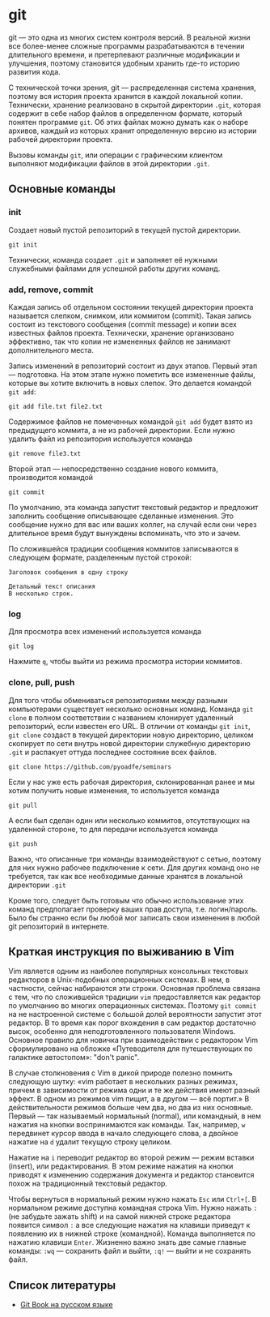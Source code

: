git
===

git — это одна из многих систем контроля версий. В реальной жизни все более-менее сложные программы разрабатываются в течении длительного времени, и претерпевают различные модификации и улучшения, поэтому становится удобным хранить где-то историю развития кода.

С технической точки зрения, git — распределенная система хранения, поэтому вся история проекта хранится в каждой локальной копии. Технически, хранение реализовано в скрытой директории `.git`, которая содержит в себе набор файлов в определенном формате, который понятен программе `git`. Об этих файлах можно думать как о наборе архивов, каждый из которых хранит определенную версию из истории рабочей директории проекта.

Вызовы команды `git`, или операции с графическим клиентом выполняют модификации файлов в этой директории `.git`.

Основные команды
----------------
### init

Создает новый пустой репозиторий в текущей пустой директории.
```
git init
```
Технически, команда создает `.git` и заполняет её нужными служебными файлами для успешной работы других команд.

### add, remove, commit

Каждая запись об отдельном состоянии текущей директории проекта называется слепком, снимком, или коммитом (commit).
Такая запись состоит из текстового сообщения (commit message) и копии всех известных файлов проекта.
Технически, хранение организовано эффективно, так что копии не измененных файлов не занимают дополнительного места.

Запись изменений в репозиторий состоит из двух этапов.
Первый этап — подготовка.
На этом этапе нужно пометить все измененные файлы, которые вы хотите включить в новых слепок. Это делается командой `git add`:
```
git add file.txt file2.txt
```
Содержимое файлов не помеченных командой `git add` будет взято из предыдущего коммита, а не из рабочей директории.
Если нужно удалить файл из репозитория используется команда
```
git remove file3.txt
```

Второй этап — непосредственно создание нового коммита, производится командой
```
git commit
```

По умолчанию, эта команда запустит текстовый редактор и предложит заполнить сообщение описывающее сделанные изменения. Это сообщение нужно для вас или ваших коллег, на случай если они через длительное время будут вынуждены вспоминать, что это и зачем.

По сложившейся традиции сообщения коммитов записываются в следующем формате, разделенным пустой строкой:
```
Заголовок сообщения в одну строку

Детальный текст описания
В несколько строк.
```

### log
Для просмотра всех изменений используется команда

```
git log
```

Нажмите `q`, чтобы выйти из режима просмотра истории коммитов.

### clone, pull, push
Для того чтобы обмениваться репозиториями между разными компьютерами существует несколько основных команд.
Команда `git clone` в полном соответствии с названием клонирует удаленный репозиторий, если известен его URL. В отличии от команды `git init`, `git clone` создаст в текущей директории новую директорию, целиком скопирует по сети внутрь новой директории служебную директорию `.git` и распакует оттуда последнее состояние всех файлов.

```
git clone https://github.com/pyoadfe/seminars
```

Если у нас уже есть рабочая директория, склонированная ранее и мы хотим получить новые изменения, то используется команда

```
git pull
```

А если был сделан один или несколько коммитов, отсутствующих на удаленной стороне, то для передачи используется команда

```
git push
```

Важно, что описанные три команды взаимодействуют с сетью, поэтому для них нужно рабочее подключение к сети. Для других команд оно не требуется, так как все необходимые данные хранятся в локальной директории `.git`

Кроме того, следует быть готовым что обычно использование этих команд предполагает проверку ваших прав доступа, т.е. логин/пароль. Было бы странно если бы любой мог записать свои изменения в любой git репозиторий в интернете.

Краткая инструкция по выживанию в Vim
-------------------------------------
Vim является одним из наиболее популярных консольных текстовых редакторов в
Unix-подобных операционных системах. В нем, в частности, сейчас набираются эти
строки. Основная проблема связана с тем, что по сложившейся традиции `vim`
предоставляется как редактор по умолчанию во многих операционных системах.
Поэтому `git commit` на не настроенной системе с большой долей вероятности запустит этот редактор.
В то время как порог вхождения в сам редактор достаточно высок, особенно для неподготовленного пользователя Windows.
Основное правило для новичка при взаимодействии с редактором Vim сформулировано на обложке «Путеводителя для путешествующих по галактике автостопом»: "don't panic".

В случае столкновения с Vim в дикой природе полезно помнить следующую шутку: «vim работает в нескольких разных режимах, причем в зависимости от режима одни и те же действия имеют разный эффект. В одном из режимов vim пищит, а в другом — всё портит.»
В действительности режимов больше чем два, но два из них основные.
Первый — так называемый нормальный (normal), или командный, в нем нажатия на кнопки воспринимаются как команды. Так, например, `w` передвинет курсор ввода в начало следующего слова, а двойное нажатие на `d` удалит текущую строку целиком.

Нажатие на `i` переводит редактор во второй режим — режим вставки (insert), или редактирования. В этом режиме нажатия на кнопки приводят к изменению содержания документа и редактор становится похож на традиционный текстовый редактор.

Чтобы вернуться в нормальный режим нужно нажать `Esc` или `Ctrl+[`.
В нормальном режиме доступна командная строка Vim. Нужно нажать `:` (не забудьте зажать shift) и на самой нижней строке редактора появится символ `:` а все следующие нажатия на клавиши приведут к появлению их в нижней строке (командной). Команда выполняется по нажатию клавиши `Enter`. Жизненно важно знать две самые главные команды: `:wq` — сохранить файл и выйти, `:q!` — выйти и не сохранять файл.

Список литературы
-----------------
* [Git Book на русском языке](https://git-scm.com/book/ru/v2)

